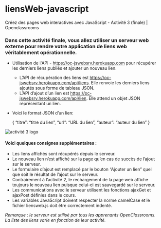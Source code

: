 # liensWeb-javascript
Créez des pages web interactives avec JavaScript - Activité 3 (finale) | Openclassrooms

### Dans cette activité finale, vous allez utiliser un serveur web externe pour rendre votre application de liens web véritablement opérationnelle.
  * Utilisation de l'API -  https://oc-jswebsrv.herokuapp.com pour récupérer les derniers liens publiés et ajouter un nouveau lien.   
    - L’API de récupération des liens est https://oc-jswebsrv.herokuapp.com/api/liens. Elle renvoie les derniers liens ajoutés sous   forme de tableau JSON.
    - L’API d’ajout d’un lien est https://oc-jswebsrv.herokuapp.com/api/lien. Elle attend un objet JSON représentant un lien.
  * Voici le format JSON d’un lien:

     {
        “titre”: “titre du lien”,
        “url”: “URL du lien”,
        “auteur”: “auteur du lien”
      } 
    
![activité 3 logo](https://static.oc-static.com/prod/courses/files/creez-des-pages-web-interactives-avec-javascript/activite_3_demo.gif "activité 3 exemple")

#### Voici quelques consignes supplémentaires :

   - Les liens affichés sont récupérés depuis le serveur.
   - Le nouveau lien n’est affiché sur la page qu’en cas de succès de l’ajout sur le serveur.
   - Le formulaire d’ajout est remplacé par le bouton “Ajouter un lien” quel que soit le résultat de l’ajout sur le serveur.
   - Contrairement à l’activité 2, le rechargement de la page web affiche toujours le nouveau lien puisque celui-ci est sauvegardé sur le serveur.
   - Les communications avec le serveur utilisent les fonctions ajaxGet et ajaxPost définies dans le cours.
   - Les variables JavaScript doivent respecter la norme camelCase et le fichier liensweb.js doit être correctement indenté.

*Remarque : le serveur est utilisé par tous les apprenants OpenClassrooms. La liste des liens varie en fonction de leur activité.*


    
    
